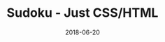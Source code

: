 ---
title: 'Sudoku - Just CSS/HTML'
description: 'Complete a sudoku puzzle without Javascript or server-side interaction.'
gametype: 'medium'
gameid: 7
date: 2018-06-20
tags: []
draft: false
type: 'games'
num19: [{'idx':1,'arr1':[1,2,3,4,5,6,7,8,9],'arr2':[1,2,3,4,5,6,7,8,9]},{'idx':2,'arr1':[1,2,3,4,5,6,7,8,9],'arr2':[1,2,3,4,5,6,7,8,9]},{'idx':3,'arr1':[1,2,3,4,5,6,7,8,9],'arr2':[1,2,3,4,5,6,7,8,9]},{'idx':4,'arr1':[1,2,3,4,5,6,7,8,9],'arr2':[1,2,3,4,5,6,7,8,9]},{'idx':5,'arr1':[1,2,3,4,5,6,7,8,9],'arr2':[1,2,3,4,5,6,7,8,9]},{'idx':6,'arr1':[1,2,3,4,5,6,7,8,9],'arr2':[1,2,3,4,5,6,7,8,9]},{'idx':7,'arr1':[1,2,3,4,5,6,7,8,9],'arr2':[1,2,3,4,5,6,7,8,9]},{'idx':8,'arr1':[1,2,3,4,5,6,7,8,9],'arr2':[1,2,3,4,5,6,7,8,9]},{'idx':9,'arr1':[1,2,3,4,5,6,7,8,9],'arr2':[1,2,3,4,5,6,7,8,9]}]
puzzle: [[0, 0, 0, 0, 0, 0, 2, 0, 0], [0, 9, 3, 8, 0, 7, 0, 5, 0], [8, 0, 0, 1, 0, 5, 0, 3, 0], [0, 7, 1, 0, 5, 0, 9, 2, 0], [0, 0, 0, 2, 0, 1, 0, 0, 0], [0, 2, 4, 0, 7, 0, 8, 1, 0], [0, 3, 0, 5, 0, 6, 0, 0, 2], [0, 5, 0, 9, 0, 2, 1, 4, 0], [0, 0, 8, 0, 0, 0, 0, 0, 0]]
layout: 'sudokucssstatic'
---